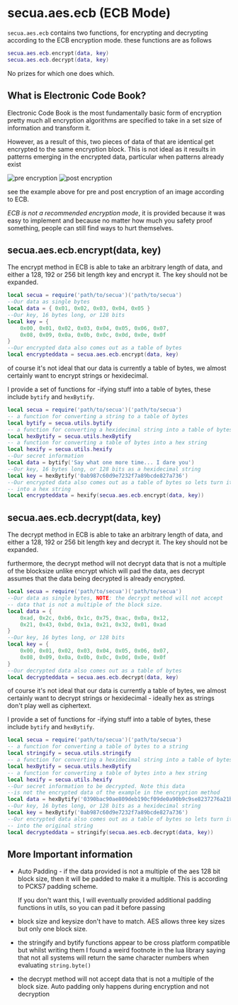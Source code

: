 # secua.aes.ecb (ECB Mode)
`secua.aes.ecb` contains two functions, for encrypting and decrypting 
according to the ECB encryption mode. these functions are as follows

```lua
secua.aes.ecb.encrypt(data, key)
secua.aes.ecb.decrypt(data, key)
```

No prizes for which one does which.

## What is Electronic Code Book?
Electronic Code Book is the most fundamentally basic form of encryption 
pretty much all encryption algorithms are specified to take in a set size
of information and transform it. 

However, as a result of this, two pieces of data of that are identical 
get encrypted to the same encryption block. This is not ideal as it results
in patterns emerging in the encrypted data, particular when patterns already 
exist

![pre encryption](https://upload.wikimedia.org/wikipedia/commons/5/56/Tux.jpg)
![post encryption](https://upload.wikimedia.org/wikipedia/commons/f/f0/Tux_ecb.jpg)

see the example above for pre and post encryption of an image according to 
ECB. 

*ECB is not a recommended encryption mode*, it is provided because it was easy to
implement and because no matter how much you safety proof something, people can still
find ways to hurt themselves.

## secua.aes.ecb.encrypt(data, key)
The encrypt method in ECB is able to take an arbitrary length of data, and either
a 128, 192 or 256 bit length key and encrypt it. The key should not be expanded.

```lua
local secua = require('path/to/secua')('path/to/secua')
--Our data as single bytes
local data = { 0x01, 0x02, 0x03, 0x04, 0x05 }
--Our key, 16 bytes long, or 128 bits
local key = { 
    0x00, 0x01, 0x02, 0x03, 0x04, 0x05, 0x06, 0x07, 
    0x08, 0x09, 0x0a, 0x0b, 0x0c, 0x0d, 0x0e, 0x0f 
}
--Our encrypted data also comes out as a table of bytes
local encrypteddata = secua.aes.ecb.encrypt(data, key)
```
of course it's not ideal that our data is currently a table of bytes,
we almost certainly want to encrypt strings or hexidecimal.

I provide a set of functions for -ifying stuff into a table of bytes,
these include `bytify` and `hexBytify`.

```lua
local secua = require('path/to/secua')('path/to/secua')
-- a function for converting a string to a table of bytes
local bytify = secua.utils.bytify
-- a function for converting a hexidecimal string into a table of bytes
local hexBytify = secua.utils.hexBytify
-- a function for converting a table of bytes into a hex string
local hexify = secua.utils.hexify
--Our secret information
local data = bytify('Say what one more time... I dare you')
--Our key, 16 bytes long, or 128 bits as a hexidecimal string
local key = hexBytify('0ab987c60d9e7232f7a89bcde827a736')
--Our encrypted data also comes out as a table of bytes so lets turn it 
-- into a hex string
local encrypteddata = hexify(secua.aes.ecb.encrypt(data, key))
```

## secua.aes.ecb.decrypt(data, key)
The decrypt method in ECB is able to take an arbitrary length of data, and either
a 128, 192 or 256 bit length key and decrypt it. The key should not be expanded.

furthermore, the decrypt method will not decrypt data that is not a multiple of the blocksize
unlike encrypt which will pad the data, aes decrypt assumes that the data being
decrypted is already encrypted.
```lua
local secua = require('path/to/secua')('path/to/secua')
--Our data as single bytes, NOTE: the decrypt method will not accept
-- data that is not a multiple of the block size. 
local data = { 
    0xad, 0x2c, 0xb6, 0x1c, 0x75, 0xac, 0x0a, 0x12, 
    0x21, 0x43, 0xbd, 0x1a, 0x21, 0x32, 0x01, 0xad
}
--Our key, 16 bytes long, or 128 bits
local key = { 
    0x00, 0x01, 0x02, 0x03, 0x04, 0x05, 0x06, 0x07, 
    0x08, 0x09, 0x0a, 0x0b, 0x0c, 0x0d, 0x0e, 0x0f 
}
--Our decrypted data also comes out as a table of bytes
local decrypteddata = secua.aes.ecb.decrypt(data, key)
```
of course it's not ideal that our data is currently a table of bytes,
we almost certainly want to decrypt strings or hexidecimal - ideally
hex as strings don't play well as ciphertext.

I provide a set of functions for -ifying stuff into a table of bytes,
these include `bytify` and `hexBytify`.

```lua
local secua = require('path/to/secua')('path/to/secua')
-- a function for converting a table of bytes to a string
local stringify = secua.utils.stringify
-- a function for converting a hexidecimal string into a table of bytes
local hexBytify = secua.utils.hexBytify
-- a function for converting a table of bytes into a hex string
local hexify = secua.utils.hexify
--Our secret information to be decrypted. Note this data 
--is not the encrypted data of the example in the encryption method
local data = hexBytify('0390bac90ae809deb190cf09de0a90b9c9se8237276a21b0acde426d7ab6cd5e')
--Our key, 16 bytes long, or 128 bits as a hexidecimal string
local key = hexBytify('0ab987c60d9e7232f7a89bcde827a736')
--Our encrypted data also comes out as a table of bytes so lets turn it 
-- into the original string
local decrypteddata = stringify(secua.aes.ecb.decrypt(data, key))
```

## More Important information
- Auto Padding - if the data provided is not a multiple of the aes
    128 bit block size, then it will be padded to make it a multiple. This is according to PCKS7
    padding scheme. 

    If you don't want this, I will eventually provided
    additional padding functions in utils, so you can pad it before passing
- block size and keysize don't have to match. AES allows three key sizes
    but only one block size. 
- the stringify and bytify functions appear to be cross platform compatible
    but whilst writing them I found a weird footnote in the lua library saying that
    not all systems will return the same character numbers when evaluating `string.byte()`
- the decrypt method will not accept data that is not a multiple of the block size. Auto padding
    only happens during encryption and not decryption